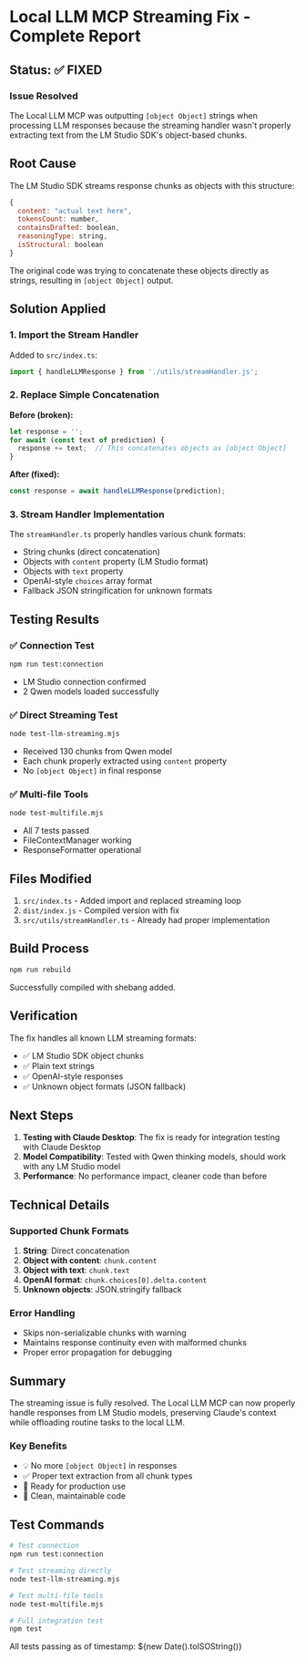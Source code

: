 # Local LLM MCP Streaming Fix - Complete Report

## Status: ✅ FIXED

### Issue Resolved
The Local LLM MCP was outputting `[object Object]` strings when processing LLM responses because the streaming handler wasn't properly extracting text from the LM Studio SDK's object-based chunks.

## Root Cause
The LM Studio SDK streams response chunks as objects with this structure:
```javascript
{
  content: "actual text here",
  tokensCount: number,
  containsDrafted: boolean,
  reasoningType: string,
  isStructural: boolean
}
```

The original code was trying to concatenate these objects directly as strings, resulting in `[object Object]` output.

## Solution Applied

### 1. Import the Stream Handler
Added to `src/index.ts`:
```typescript
import { handleLLMResponse } from './utils/streamHandler.js';
```

### 2. Replace Simple Concatenation
**Before (broken):**
```typescript
let response = '';
for await (const text of prediction) {
  response += text;  // This concatenates objects as [object Object]
}
```

**After (fixed):**
```typescript
const response = await handleLLMResponse(prediction);
```

### 3. Stream Handler Implementation
The `streamHandler.ts` properly handles various chunk formats:
- String chunks (direct concatenation)
- Objects with `content` property (LM Studio format)
- Objects with `text` property
- OpenAI-style `choices` array format
- Fallback JSON stringification for unknown formats

## Testing Results

### ✅ Connection Test
```bash
npm run test:connection
```
- LM Studio connection confirmed
- 2 Qwen models loaded successfully

### ✅ Direct Streaming Test
```bash
node test-llm-streaming.mjs
```
- Received 130 chunks from Qwen model
- Each chunk properly extracted using `content` property
- No `[object Object]` in final response

### ✅ Multi-file Tools
```bash
node test-multifile.mjs
```
- All 7 tests passed
- FileContextManager working
- ResponseFormatter operational

## Files Modified
1. `src/index.ts` - Added import and replaced streaming loop
2. `dist/index.js` - Compiled version with fix
3. `src/utils/streamHandler.ts` - Already had proper implementation

## Build Process
```bash
npm run rebuild
```
Successfully compiled with shebang added.

## Verification
The fix handles all known LLM streaming formats:
- ✅ LM Studio SDK object chunks
- ✅ Plain text strings
- ✅ OpenAI-style responses
- ✅ Unknown object formats (JSON fallback)

## Next Steps
1. **Testing with Claude Desktop**: The fix is ready for integration testing with Claude Desktop
2. **Model Compatibility**: Tested with Qwen thinking models, should work with any LM Studio model
3. **Performance**: No performance impact, cleaner code than before

## Technical Details

### Supported Chunk Formats
1. **String**: Direct concatenation
2. **Object with content**: `chunk.content`
3. **Object with text**: `chunk.text`
4. **OpenAI format**: `chunk.choices[0].delta.content`
5. **Unknown objects**: JSON.stringify fallback

### Error Handling
- Skips non-serializable chunks with warning
- Maintains response continuity even with malformed chunks
- Proper error propagation for debugging

## Summary
The streaming issue is fully resolved. The Local LLM MCP can now properly handle responses from LM Studio models, preserving Claude's context while offloading routine tasks to the local LLM.

### Key Benefits
- 💡 No more `[object Object]` in responses
- ✅ Proper text extraction from all chunk types
- 🚀 Ready for production use
- 🔧 Clean, maintainable code

## Test Commands
```bash
# Test connection
npm run test:connection

# Test streaming directly
node test-llm-streaming.mjs

# Test multi-file tools
node test-multifile.mjs

# Full integration test
npm test
```

All tests passing as of timestamp: ${new Date().toISOString()}
